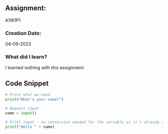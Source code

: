## Assignment:
A1W1P1
### Creation Date:
04-09-2023
### What did I learn?
I learned nothing with this assignment.
## Code Snippet
```python
# Print what we need
print("What's your name?")

# Request input
name = input()

# Print input - no conversion needed for the variable as it's already a string
print("Hello " + name)
```
